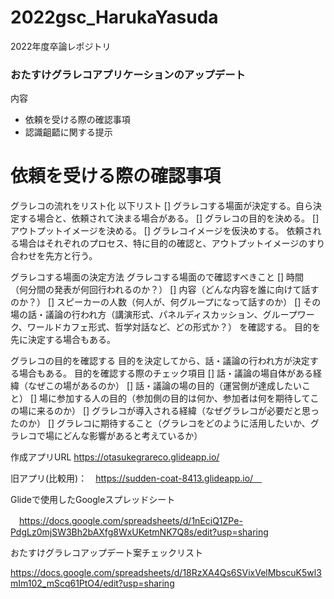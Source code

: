# 2022gsc_HarukaYasuda
2022年度卒論レポジトリ

### おたすけグラレコアプリケーションのアップデート

内容

- 依頼を受ける際の確認事項
-  認識齟齬に関する提示

# 依頼を受ける際の確認事項

グラレコの流れをリスト化
以下リスト
[] グラレコする場面が決定する。自ら決定する場合と、依頼されて決まる場合がある。
[] グラレコの目的を決める。
[] アウトプットイメージを決める。
[] グラレコイメージを仮決めする。
依頼される場合はそれぞれのプロセス、特に目的の確認と、アウトプットイメージのすり合わせを先方と行う。

グラレコする場面の決定方法
グラレコする場面ので確認すべきこと
[] 時間　（何分間の発表が何回行われるのか？）
[] 内容（どんな内容を誰に向けて話すのか？）
[] スピーカーの人数（何人が、何グループになって話すのか）
[] その場の話・議論の行われ方（講演形式、パネルディスカッション、グループワーク、ワールドカフェ形式、哲学対話など、どの形式か？）
を確認する。
目的を先に決定する場合もある。

グラレコの目的を確認する
目的を決定してから、話・議論の行われ方が決定する場合もある。
目的を確認する際のチェック項目
[] 話・議論の場自体がある経緯（なぜこの場があるのか）
[] 話・議論の場の目的（運営側が達成したいこと）
[] 場に参加する人の目的（参加側の目的は何か、参加者は何を期待してこの場に来るのか）
[] グラレコが導入される経緯（なぜグラレコが必要だと思ったのか）
[] グラレコに期待すること（グラレコをどのように活用したいか、グラレコで場にどんな影響があると考えているか）


作成アプリURL
https://otasukegrareco.glideapp.io/

旧アプリ(比較用)：　https://sudden-coat-8413.glideapp.io/　

Glideで使用したGoogleスプレッドシート　

　https://docs.google.com/spreadsheets/d/1nEciQ1ZPe-PdgLz0mjSW3Bh2bAXfg8WxUKetmNK7Q8s/edit?usp=sharing

おたすけグラレコアップデート案チェックリスト

https://docs.google.com/spreadsheets/d/18RzXA4Qs6SVixVelMbscuK5wl3mIm102_mScq61PtO4/edit?usp=sharing

